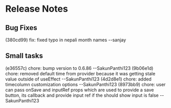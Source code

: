 
# Release Notes

## Bug Fixes
(380cd99) fix: fixed typo in nepali month names --sanjay

## Small tasks
(e36557c) chore: bump version to 0.6.86 --SakunPanthi123
(9b06e1d) chore: removed default time from provider because it was getting stale value outside of useEffect --SakunPanthi123
(4d2d8e1) chore: added timecolumn customization options --SakunPanthi123
(8973bb9) chore: user can pass onSave and inputRef props which are used to provide a save button, its callback and provide input ref if the should show input is false --SakunPanthi123

